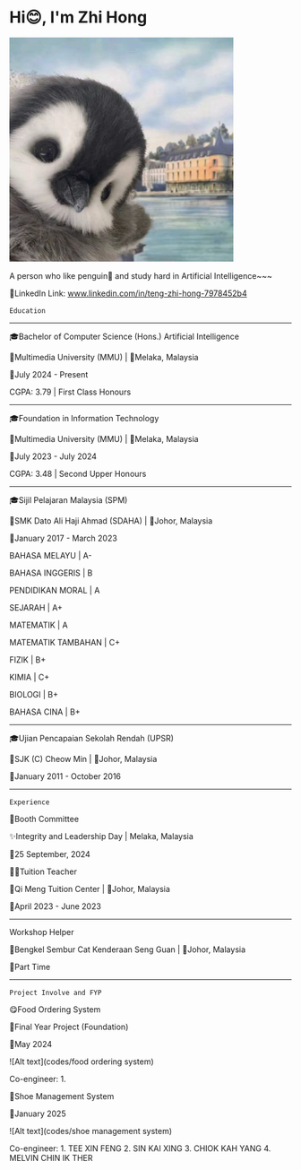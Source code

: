 # Hi😊, I'm Zhi Hong

![Alt text](images/penguin.jpg)

A person who like penguin🐧 and study hard in Artificial Intelligence~~~

🔗LinkedIn Link: www.linkedin.com/in/teng-zhi-hong-7978452b4

~~~~~~~~~~~~~~~~~~~~~~~~~~~
Education
~~~~~~~~~~~~~~~~~~~~~~~~~~~

---------------------------------------------------------------

🎓Bachelor of Computer Science (Hons.) Artificial Intelligence

🏫Multimedia University (MMU) | 📌Melaka, Malaysia

📆July 2024 - Present

CGPA: 3.79 | First Class Honours

--------------------------------------------------------------------------------
🎓Foundation in Information Technology

🏫Multimedia University (MMU) | 📌Melaka, Malaysia

📆July 2023 - July 2024

CGPA: 3.48 | Second Upper Honours

---------------------------------------------------------------------------------

🎓Sijil Pelajaran Malaysia (SPM)

🏫SMK Dato Ali Haji Ahmad (SDAHA) | 📌Johor, Malaysia

📆January 2017 - March 2023

BAHASA MELAYU       | A- 

BAHASA INGGERIS     | B

PENDIDIKAN MORAL    | A 

SEJARAH             | A+ 

MATEMATIK           | A 

MATEMATIK TAMBAHAN  | C+ 

FIZIK               | B+ 

KIMIA               | C+ 

BIOLOGI             | B+ 

BAHASA CINA         | B+ 

---------------------------------------------------------------------------------

🎓Ujian Pencapaian Sekolah Rendah (UPSR)

🏫SJK (C) Cheow Min | 📌Johor, Malaysia

📆January 2011 - October 2016

----------------------------------------------------------------------------------

~~~~~~~~~~~~~~~~~~~~~~~~~~~~~~~~~~~~~~~~~~~~~~~~~~~~~~~~~~~~~~~~~~~~~~~~~~~~~~~~~~
Experience
~~~~~~~~~~~~~~~~~~~~~~~~~~~~~~~~~~~~~~~~~~~~~~~~~~~~~~~~~~~~~~~~~~~~~~~~~~~~~~~~~~

🎪Booth Committee

✨Integrity and Leadership Day | Melaka, Malaysia

📆25 September, 2024

🧑‍🏫Tuition Teacher

🏫Qi Meng Tuition Center | 📌Johor, Malaysia

📆April 2023 - June 2023

-----------------------------------------------------------------------------------

Workshop Helper

🏢Bengkel Sembur Cat Kenderaan Seng Guan | 📌Johor, Malaysia

📆Part Time

------------------------------------------------------------------------------------

~~~~~~~~~~~~~~~~~~~~~~~~~~~~~~~~~~~~~~~~~~~~~~~~~~~~~~~~~~~~~~~~~~~~~~~~~~~~~~~~~~~~
Project Involve and FYP
~~~~~~~~~~~~~~~~~~~~~~~~~~~~~~~~~~~~~~~~~~~~~~~~~~~~~~~~~~~~~~~~~~~~~~~~~~~~~~~~~~~~

😋Food Ordering System

📂Final Year Project (Foundation)

📆May 2024

![Alt text](codes/food ordering system)

Co-engineer: 1. 

👟Shoe Management System

📆January 2025

![Alt text](codes/shoe management system)

Co-engineer: 1. TEE XIN FENG
             2. SIN KAI XING
             3. CHIOK KAH YANG 
             4. MELVIN CHIN IK THER 